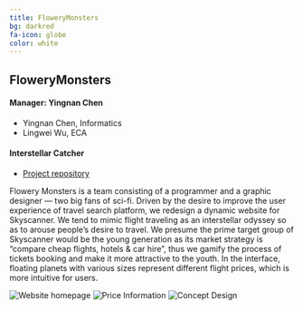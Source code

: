 ```yaml
---
title: FloweryMonsters
bg: darkred
fa-icon: globe
color: white  
---
```


## FloweryMonsters
 
#### Manager: Yingnan Chen

* Yingnan Chen,  Informatics
* Lingwei Wu,  ECA

#### Interstellar Catcher
* [Project repository](https://github.com/chenyn0U0/InterstellarCatcher)

Flowery Monsters is a team consisting of a programmer and a graphic designer — two big fans of sci-fi. Driven by the desire to improve the user experience of travel search platform, we redesign a dynamic website for Skyscanner.
We tend to mimic flight traveling as an interstellar odyssey so as to arouse people’s desire to travel. We presume the prime target group of Skyscanner would be the young generation as its market strategy is “compare cheap flights, hotels & car hire”, thus we gamify the process of tickets booking and make it more attractive to the youth. In the interface, floating planets with various sizes represent different flight prices, which is more intuitive for users.


![Website homepage](https://farm8.staticflickr.com/7396/16589539902_2275ae2561_s.jpg)
![Price Information](https://farm9.staticflickr.com/8660/16589540102_e6a2971204_s.jpg)
![Concept Design](https://farm8.staticflickr.com/7360/16589540162_98a5bd8653_s.jpg)

